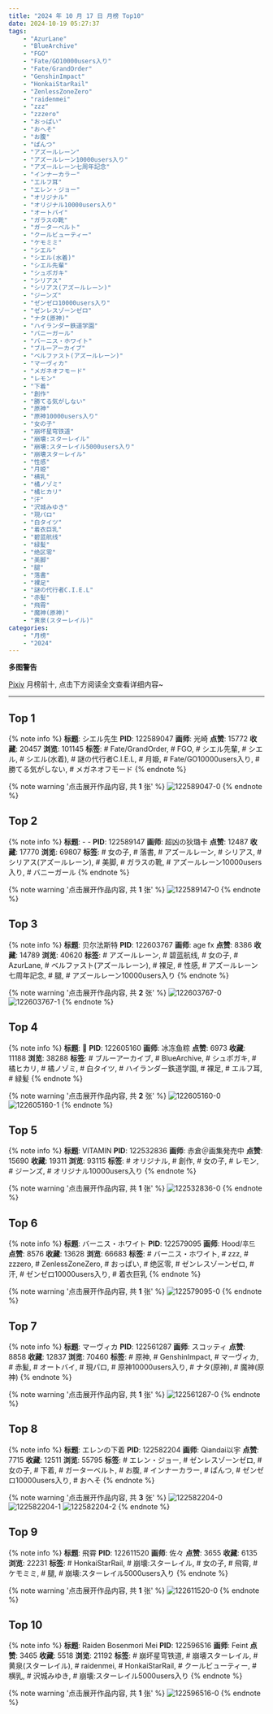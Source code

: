 ```yaml
---
title: "2024 年 10 月 17 日 月榜 Top10"
date: 2024-10-19 05:27:37
tags:
    - "AzurLane"
    - "BlueArchive"
    - "FGO"
    - "Fate/GO10000users入り"
    - "Fate/GrandOrder"
    - "GenshinImpact"
    - "HonkaiStarRail"
    - "ZenlessZoneZero"
    - "raidenmei"
    - "zzz"
    - "zzzero"
    - "おっぱい"
    - "おへそ"
    - "お腹"
    - "ぱんつ"
    - "アズールレーン"
    - "アズールレーン10000users入り"
    - "アズールレーン七周年記念"
    - "インナーカラー"
    - "エルフ耳"
    - "エレン・ジョー"
    - "オリジナル"
    - "オリジナル10000users入り"
    - "オートバイ"
    - "ガラスの靴"
    - "ガーターベルト"
    - "クールビューティー"
    - "ケモミミ"
    - "シエル"
    - "シエル(水着)"
    - "シエル先輩"
    - "シュポガキ"
    - "シリアス"
    - "シリアス(アズールレーン)"
    - "ジーンズ"
    - "ゼンゼロ10000users入り"
    - "ゼンレスゾーンゼロ"
    - "ナタ(原神)"
    - "ハイランダー鉄道学園"
    - "バニーガール"
    - "バーニス・ホワイト"
    - "ブルーアーカイブ"
    - "ベルファスト(アズールレーン)"
    - "マーヴィカ"
    - "メガネオフモード"
    - "レモン"
    - "下着"
    - "創作"
    - "勝てる気がしない"
    - "原神"
    - "原神10000users入り"
    - "女の子"
    - "崩坏星穹铁道"
    - "崩壊:スターレイル"
    - "崩壊:スターレイル5000users入り"
    - "崩壊スターレイル"
    - "性感"
    - "月姫"
    - "横乳"
    - "橘ノゾミ"
    - "橘ヒカリ"
    - "汗"
    - "沢城みゆき"
    - "現パロ"
    - "白タイツ"
    - "着衣巨乳"
    - "碧蓝航线"
    - "緑髪"
    - "绝区零"
    - "美脚"
    - "腿"
    - "落書"
    - "裸足"
    - "謎の代行者C.I.E.L"
    - "赤髪"
    - "飛霄"
    - "魔神(原神)"
    - "黄泉(スターレイル)"
categories:
    - "月榜"
    - "2024"
---
```


<i class="fa fa-triangle-exclamation"></i>**多图警告**<i class="fa fa-triangle-exclamation"></i>

[Pixiv](https://www.pixiv.net/) 月榜前十, 点击下方阅读全文查看详细内容~

<!-- more -->

---

## Top 1

{% note info %}
**标题**: シエル先生
**PID**: 122589047 **画师**: 光崎
**点赞**: 15772 **收藏**: 20457 **浏览**: 101145
**标签**: # Fate/GrandOrder, # FGO, # シエル先輩, # シエル, # シエル(水着), # 謎の代行者C.I.E.L, # 月姫, # Fate/GO10000users入り, # 勝てる気がしない, # メガネオフモード
{% endnote %}

{% note warning '点击展开作品内容, 共 **1** 张' %}
![122589047-0](https://i.pixiv.re/img-original/img/2024/09/20/00/00/08/122589047_p0.png)
{% endnote %}

## Top 2

{% note info %}
**标题**: - -
**PID**: 122589147 **画师**: 超凶の狄璐卡
**点赞**: 12487 **收藏**: 17770 **浏览**: 69807
**标签**: # 女の子, # 落書, # アズールレーン, # シリアス, # シリアス(アズールレーン), # 美脚, # ガラスの靴, # アズールレーン10000users入り, # バニーガール
{% endnote %}

{% note warning '点击展开作品内容, 共 **1** 张' %}
![122589147-0](https://i.pixiv.re/img-original/img/2024/09/20/00/00/24/122589147_p0.jpg)
{% endnote %}

## Top 3

{% note info %}
**标题**: 贝尔法斯特
**PID**: 122603767 **画师**: age fx
**点赞**: 8386 **收藏**: 14789 **浏览**: 40620
**标签**: # アズールレーン, # 碧蓝航线, # 女の子, # AzurLane, # ベルファスト(アズールレーン), # 裸足, # 性感, # アズールレーン七周年記念, # 腿, # アズールレーン10000users入り
{% endnote %}

{% note warning '点击展开作品内容, 共 **2** 张' %}
![122603767-0](https://i.pixiv.re/img-original/img/2024/09/20/16/04/45/122603767_p0.png)
![122603767-1](https://i.pixiv.re/img-original/img/2024/09/20/16/04/45/122603767_p1.png)
{% endnote %}

## Top 4

{% note info %}
**标题**: 🚟
**PID**: 122605160 **画师**: 冰冻鱼粽
**点赞**: 6973 **收藏**: 11188 **浏览**: 38288
**标签**: # ブルーアーカイブ, # BlueArchive, # シュポガキ, # 橘ヒカリ, # 橘ノゾミ, # 白タイツ, # ハイランダー鉄道学園, # 裸足, # エルフ耳, # 緑髪
{% endnote %}

{% note warning '点击展开作品内容, 共 **2** 张' %}
![122605160-0](https://i.pixiv.re/img-original/img/2024/09/20/17/18/01/122605160_p0.jpg)
![122605160-1](https://i.pixiv.re/img-original/img/2024/09/20/17/18/01/122605160_p1.jpg)
{% endnote %}

## Top 5

{% note info %}
**标题**: VITAMIN
**PID**: 122532836 **画师**: 赤倉＠画集発売中
**点赞**: 15690 **收藏**: 19311 **浏览**: 93115
**标签**: # オリジナル, # 創作, # 女の子, # レモン, # ジーンズ, # オリジナル10000users入り
{% endnote %}

{% note warning '点击展开作品内容, 共 **1** 张' %}
![122532836-0](https://i.pixiv.re/img-original/img/2024/09/18/00/00/54/122532836_p0.png)
{% endnote %}

## Top 6

{% note info %}
**标题**: バーニス・ホワイト
**PID**: 122579095 **画师**: Hood/후드
**点赞**: 8576 **收藏**: 13628 **浏览**: 66683
**标签**: # バーニス・ホワイト, # zzz, # zzzero, # ZenlessZoneZero, # おっぱい, # 绝区零, # ゼンレスゾーンゼロ, # 汗, # ゼンゼロ10000users入り, # 着衣巨乳
{% endnote %}

{% note warning '点击展开作品内容, 共 **1** 张' %}
![122579095-0](https://i.pixiv.re/img-original/img/2024/09/19/18/50/26/122579095_p0.png)
{% endnote %}

## Top 7

{% note info %}
**标题**: マーヴィカ
**PID**: 122561287 **画师**: スコッティ
**点赞**: 8858 **收藏**: 12837 **浏览**: 70460
**标签**: # 原神, # GenshinImpact, # マーヴィカ, # 赤髪, # オートバイ, # 現パロ, # 原神10000users入り, # ナタ(原神), # 魔神(原神)
{% endnote %}

{% note warning '点击展开作品内容, 共 **1** 张' %}
![122561287-0](https://i.pixiv.re/img-original/img/2024/09/19/00/00/28/122561287_p0.jpg)
{% endnote %}

## Top 8

{% note info %}
**标题**: エレンの下着
**PID**: 122582204 **画师**: Qiandai以宇
**点赞**: 7715 **收藏**: 12511 **浏览**: 55795
**标签**: # エレン・ジョー, # ゼンレスゾーンゼロ, # 女の子, # 下着, # ガーターベルト, # お腹, # インナーカラー, # ぱんつ, # ゼンゼロ10000users入り, # おへそ
{% endnote %}

{% note warning '点击展开作品内容, 共 **3** 张' %}
![122582204-0](https://i.pixiv.re/img-original/img/2024/09/19/20/41/12/122582204_p0.jpg)
![122582204-1](https://i.pixiv.re/img-original/img/2024/09/19/20/41/12/122582204_p1.jpg)
![122582204-2](https://i.pixiv.re/img-original/img/2024/09/19/20/41/12/122582204_p2.jpg)
{% endnote %}

## Top 9

{% note info %}
**标题**: 飛霄
**PID**: 122611520 **画师**: 佐々
**点赞**: 3655 **收藏**: 6135 **浏览**: 22231
**标签**: # HonkaiStarRail, # 崩壊:スターレイル, # 女の子, # 飛霄, # ケモミミ, # 腿, # 崩壊:スターレイル5000users入り
{% endnote %}

{% note warning '点击展开作品内容, 共 **1** 张' %}
![122611520-0](https://i.pixiv.re/img-original/img/2024/09/20/21/04/03/122611520_p0.jpg)
{% endnote %}

## Top 10

{% note info %}
**标题**: Raiden Bosenmori Mei
**PID**: 122596516 **画师**: Feint
**点赞**: 3465 **收藏**: 5518 **浏览**: 21192
**标签**: # 崩坏星穹铁道, # 崩壊スターレイル, # 黄泉(スターレイル), # raidenmei, # HonkaiStarRail, # クールビューティー, # 横乳, # 沢城みゆき, # 崩壊:スターレイル5000users入り
{% endnote %}

{% note warning '点击展开作品内容, 共 **1** 张' %}
![122596516-0](https://i.pixiv.re/img-original/img/2024/09/20/07/22/38/122596516_p0.jpg)
{% endnote %}
